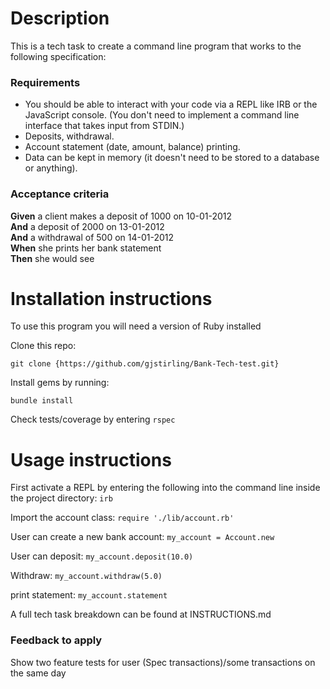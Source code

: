# Description

This is a tech task to create a command line program that works to the following specification: 

### Requirements

* You should be able to interact with your code via a REPL like IRB or the JavaScript console.  (You don't need to implement a command line interface that takes input from STDIN.)
* Deposits, withdrawal.
* Account statement (date, amount, balance) printing.
* Data can be kept in memory (it doesn't need to be stored to a database or anything).

### Acceptance criteria

**Given** a client makes a deposit of 1000 on 10-01-2012  
**And** a deposit of 2000 on 13-01-2012  
**And** a withdrawal of 500 on 14-01-2012  
**When** she prints her bank statement  
**Then** she would see

# Installation instructions 

To use this program you will need a version of Ruby installed

Clone this repo: 

```git clone {https://github.com/gjstirling/Bank-Tech-test.git}```

Install gems by running: 

```bundle install```

Check tests/coverage by entering 
```rspec```

# Usage instructions 

First activate a REPL by entering the following into the command line inside the project directory: 
```irb```

Import the account class: 
```require './lib/account.rb'```

User can create a new bank account:
``` my_account = Account.new ```

User can deposit:
```my_account.deposit(10.0)```

Withdraw: 
```my_account.withdraw(5.0)``` 

print statement:
```my_account.statement``` 

A full tech task breakdown can be found at INSTRUCTIONS.md


### Feedback to apply 

Show two feature tests for user (Spec transactions)/some transactions on the same day 







